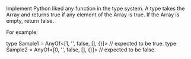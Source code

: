 Implement Python liked any function in the type system. A type takes the Array and returns true if any element of the Array is true. If the Array is empty, return false.

For example:

type Sample1 = AnyOf<[1, '', false, [], {}]> // expected to be true.
type Sample2 = AnyOf<[0, '', false, [], {}]> // expected to be false.